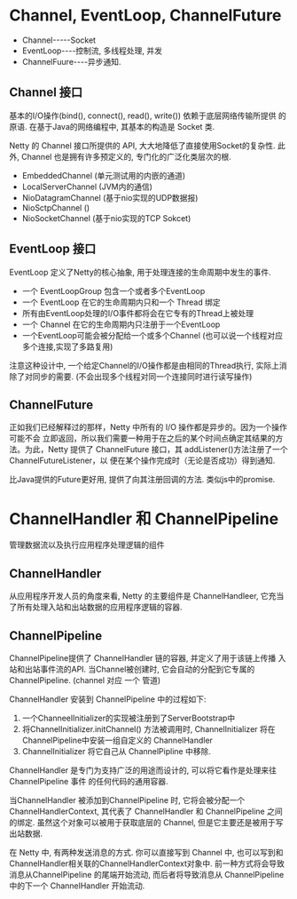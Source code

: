 # Channel, EventLoop, ChannelFuture
* Channel-----Socket
* EventLoop----控制流, 多线程处理, 并发
* ChannelFuure----异步通知.

## Channel 接口
基本的I/O操作(bind(), connect(), read(), write()) 依赖于底层网络传输所提供
的原语. 在基于Java的网络编程中, 其基本的构造是 Socket 类.

Netty 的 Channel 接口所提供的 API, 大大地降低了直接使用Socket的复杂性.
此外, Channel 也是拥有许多预定义的, 专门化的广泛化类层次的根.
* EmbeddedChannel (单元测试用的内嵌的通道)
* LocalServerChannel (JVM内的通信)
* NioDatagramChannel (基于nio实现的UDP数据报)
* NioSctpChannel     ()
* NioSocketChannel   (基于nio实现的TCP Sokcet)

## EventLoop 接口
EventLoop 定义了Netty的核心抽象, 用于处理连接的生命周期中发生的事件.
* 一个 EventLoopGroup 包含一个或者多个EventLoop
* 一个 EventLoop 在它的生命周期内只和一个 Thread 绑定
* 所有由EventLoop处理的I/O事件都将会在它专有的Thread上被处理
* 一个 Channel 在它的生命周期内只注册于一个EventLoop
* 一个EventLoop可能会被分配给一个或多个Channel (也可以说一个线程对应多个连接,实现了多路复用)

注意这种设计中, 一个给定Channel的I/O操作都是由相同的Thread执行, 实际上消除了对同步的需要.
(不会出现多个线程对同一个连接同时进行读写操作)

## ChannelFuture
正如我们已经解释过的那样，Netty 中所有的 I/O 操作都是异步的。因为一个操作可能不会
立即返回，所以我们需要一种用于在之后的某个时间点确定其结果的方法。为此，Netty 提供了
ChannelFuture 接口，其 addListener()方法注册了一个 ChannelFutureListener，以
便在某个操作完成时（无论是否成功）得到通知.

比Java提供的Future更好用, 提供了向其注册回调的方法. 类似js中的promise.

# ChannelHandler 和 ChannelPipeline
管理数据流以及执行应用程序处理逻辑的组件

## ChannelHandler
从应用程序开发人员的角度来看, Netty 的主要组件是 ChannelHandleer,
它充当了所有处理入站和出站数据的应用程序逻辑的容器.

## ChannelPipeline
ChannelPipeline提供了 ChannelHandler 链的容器, 并定义了用于该链上传播
入站和出站事件流的API. 当Channel被创建时, 它会自动的分配到它专属的 ChannelPipeline.
(channel 对应 一个 管道)

ChannelHandler 安装到 ChannelPipeline 中的过程如下:
1. 一个ChanneelInitializer的实现被注册到了ServerBootstrap中
2. 将ChannelInitializer.initChannel() 方法被调用时, ChannelInitializer
将在ChannelPipeline中安装一组自定义的 ChannelHandler
3. ChannelInitializer 将它自己从 ChannelPipline 中移除.

ChannelHandler 是专门为支持广泛的用途而设计的, 可以将它看作是处理来往 ChannelPipeline 事件
的任何代码的通用容器.

当ChannelHandler 被添加到ChannelPipeline 时, 它将会被分配一个ChannelHandlerContext, 
其代表了 ChannelHandler 和 ChannelPipeline 之间的绑定.
虽然这个对象可以被用于获取底层的 Channel, 但是它主要还是被用于写出站数据.

在 Netty 中, 有两种发送消息的方式.
你可以直接写到 Channel 中, 
也可以写到和 ChannelHandler相关联的ChannelHandlerContext对象中.
前一种方式将会导致消息从ChannelPipeline 的尾端开始流动,
而后者将导致消息从 ChannelPipeline 中的下一个 ChannelHandler 开始流动.
